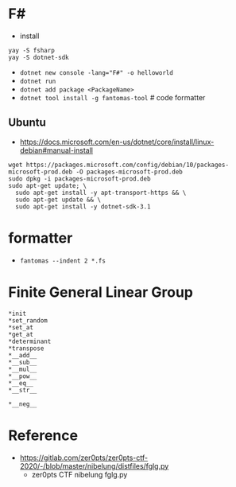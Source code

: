# F#
- install
```
yay -S fsharp
yay -S dotnet-sdk
```
- `dotnet new console -lang="F#" -o helloworld`
- `dotnet run`
- `dotnet add package <PackageName>`
- `dotnet tool install -g fantomas-tool` # code formatter

## Ubuntu
- https://docs.microsoft.com/en-us/dotnet/core/install/linux-debian#manual-install
```
wget https://packages.microsoft.com/config/debian/10/packages-microsoft-prod.deb -O packages-microsoft-prod.deb
sudo dpkg -i packages-microsoft-prod.deb
sudo apt-get update; \
  sudo apt-get install -y apt-transport-https && \
  sudo apt-get update && \
  sudo apt-get install -y dotnet-sdk-3.1
```
# formatter
- `fantomas --indent 2 *.fs`

# Finite General Linear Group
```
*init
*set_random
*set_at
*get_at
*determinant
*transpose
*__add__
*__sub__
*__mul__
*__pow__
*__eq__
*__str__

*__neg__
```
# Reference
- https://gitlab.com/zer0pts/zer0pts-ctf-2020/-/blob/master/nibelung/distfiles/fglg.py
  - zer0pts CTF nibelung fglg.py
